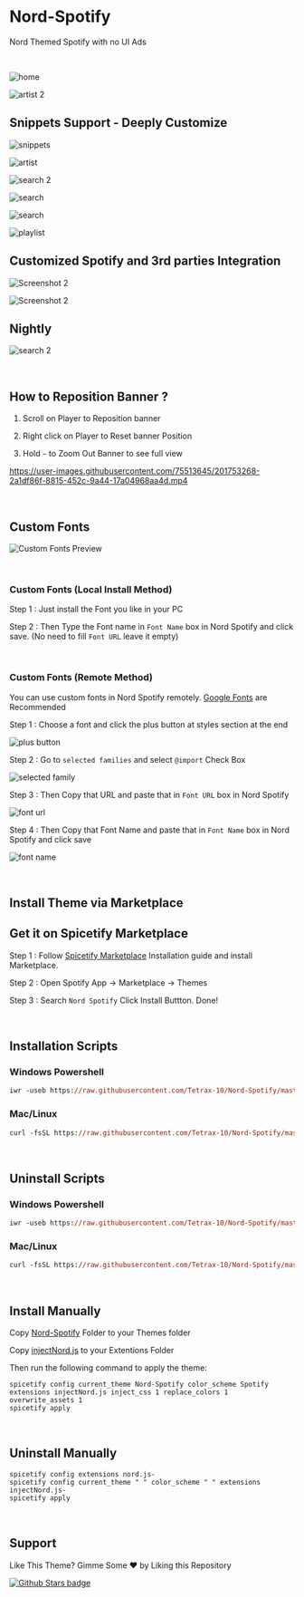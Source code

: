 # Nord-Spotify

Nord Themed Spotify with no UI Ads

<br />

![home](https://raw.githubusercontent.com/Tetrax-10/Spicetify-Themes/master/assets/home.png)

![artist 2](https://raw.githubusercontent.com/Tetrax-10/Spicetify-Themes/master/assets/artist-2.png)

## Snippets Support - Deeply Customize

![snippets](https://raw.githubusercontent.com/Tetrax-10/Spicetify-Themes/master/assets/snippets.png)

![artist](https://raw.githubusercontent.com/Tetrax-10/Spicetify-Themes/master/assets/artist.png)

![search 2](https://raw.githubusercontent.com/Tetrax-10/Spicetify-Themes/master/assets/search-2.png)

![search](https://raw.githubusercontent.com/Tetrax-10/Spicetify-Themes/master/assets/search.png)

![search](https://raw.githubusercontent.com/Tetrax-10/Spicetify-Themes/master/assets/genre.png)

![playlist](https://raw.githubusercontent.com/Tetrax-10/Spicetify-Themes/master/assets/playlist.png)

## Customized Spotify and 3rd parties Integration

![Screenshot 2](https://raw.githubusercontent.com/Tetrax-10/Spicetify-Themes/master/assets/spotify-lyrics.png)

![Screenshot 2](https://raw.githubusercontent.com/Tetrax-10/Spicetify-Themes/master/assets/lyrics-plus.png)

## Nightly

![search 2](https://raw.githubusercontent.com/Tetrax-10/Spicetify-Themes/master/assets/nightly.png)

<br />

## How to Reposition Banner ?

1) Scroll on Player to Reposition banner

2) Right click on Player to Reset banner Position

3) Hold `~` to Zoom Out Banner to see full view

https://user-images.githubusercontent.com/75513645/201753268-2a1df86f-8815-452c-9a44-17a04968aa4d.mp4

<br />

## Custom Fonts

![Custom Fonts Preview](https://raw.githubusercontent.com/Tetrax-10/Spicetify-Themes/master/assets/custom-fonts.png)

<br />

### Custom Fonts (Local Install Method)

Step 1 : Just install the Font you like in your PC

Step 2 : Then Type the Font name in `Font Name` box in Nord Spotify and click save. (No need to fill `Font URL` leave it empty)

<br />

### Custom Fonts (Remote Method)

You can use custom fonts in Nord Spotify remotely. [Google Fonts](https://fonts.google.com/) are Recommended

Step 1 : Choose a font and click the plus button at styles section at the end

![plus button](https://raw.githubusercontent.com/Tetrax-10/Spicetify-Themes/master/assets/plus-button.png)

Step 2 : Go to `selected families` and select `@import` Check Box

![selected family](https://raw.githubusercontent.com/Tetrax-10/Spicetify-Themes/master/assets/selected-family.png)

Step 3 : Then Copy that URL and paste that in `Font URL` box in Nord Spotify

![font url](https://raw.githubusercontent.com/Tetrax-10/Spicetify-Themes/master/assets/font-url.png)

Step 4 : Then Copy that Font Name and paste that in `Font Name` box in Nord Spotify and click save

![font name](https://raw.githubusercontent.com/Tetrax-10/Spicetify-Themes/master/assets/font-name.png)

<br />

## Install Theme via Marketplace

## Get it on Spicetify Marketplace

Step 1 : Follow [Spicetify Marketplace](https://github.com/spicetify/spicetify-marketplace/wiki/Installation) Installation guide and install Marketplace.

Step 2 : Open Spotify App -> Marketplace -> Themes

Step 3 : Search `Nord Spotify` Click Install Buttton. Done!

<br />

## Installation Scripts

### Windows Powershell

```ps
iwr -useb https://raw.githubusercontent.com/Tetrax-10/Nord-Spotify/master/install-scripts/install.ps1 | iex
```

### Mac/Linux

```ps
curl -fsSL https://raw.githubusercontent.com/Tetrax-10/Nord-Spotify/master/install-scripts/install.sh | sh
```

<br />

## Uninstall Scripts

### Windows Powershell

```ps
iwr -useb https://raw.githubusercontent.com/Tetrax-10/Nord-Spotify/master/install-scripts/uninstall.ps1 | iex
```

### Mac/Linux

```ps
curl -fsSL https://raw.githubusercontent.com/Tetrax-10/Nord-Spotify/master/install-scripts/uninstall.sh | sh
```

<br />

## Install Manually

Copy [Nord-Spotify](https://github.com/Tetrax-10/Nord-Spotify/tree/master/Nord-Spotify) Folder to your Themes folder

Copy [injectNord.js](https://github.com/Tetrax-10/Nord-Spotify/blob/master/src/injectNord.js) to your Extentions Folder

Then run the following command to apply the theme:

```
spicetify config current_theme Nord-Spotify color_scheme Spotify extensions injectNord.js inject_css 1 replace_colors 1 overwrite_assets 1
spicetify apply
```

<br />

## Uninstall Manually

```
spicetify config extensions nord.js-
spicetify config current_theme " " color_scheme " " extensions injectNord.js-
spicetify apply
```

<br />

## Support

Like This Theme? Gimme Some ❤️ by Liking this Repository

[![Github Stars badge](https://img.shields.io/github/stars/Tetrax-10/Spicetify-Themes?logo=github&style=social)](https://github.com/Tetrax-10/Spicetify-Themes)
